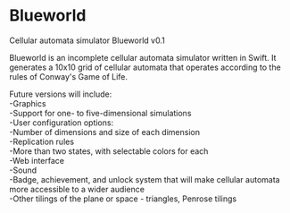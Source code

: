 # Blueworld
Cellular automata simulator
Blueworld v0.1

Blueworld is an incomplete cellular automata simulator written in Swift. It generates a 10x10 grid of cellular automata that operates according to the rules of Conway's Game of Life.

Future versions will include:  
-Graphics  
-Support for one- to five-dimensional simulations  
-User configuration options:  
  -Number of dimensions and size of each dimension  
  -Replication rules  
  -More than two states, with selectable colors for each  
-Web interface  
-Sound  
-Badge, achievement, and unlock system that will make cellular automata more accessible to a wider audience  
-Other tilings of the plane or space - triangles, Penrose tilings  

